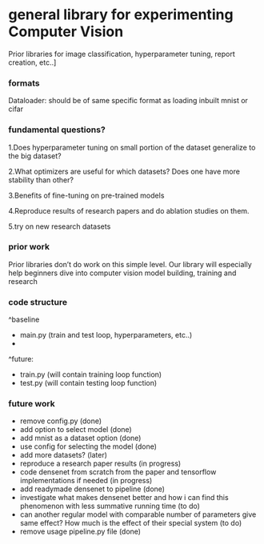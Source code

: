 # general library for experimenting Computer Vision

Prior libraries for image classification, hyperparameter tuning, report creation, etc..]

### formats

Dataloader: should be of same specific format as loading inbuilt mnist or cifar

### fundamental questions?

1.Does hyperparameter tuning on small portion of the dataset generalize to the big dataset?

2.What optimizers are useful for which datasets? Does one have more stability than other?

3.Benefits of fine-tuning on pre-trained models

4.Reproduce results of research papers and do ablation studies on them.

5.try on new research datasets

### prior work

Prior libraries don’t do work on this simple level. Our library will especially help beginners dive into computer vision model building, training and research

### code structure

^baseline
- main.py (train and test loop, hyperparameters, etc..)
- 

^future:
- train.py (will contain training loop function)
- test.py (will contain testing loop function)

### future work

- remove config.py (done)
- add option to select model (done)
- add mnist as a dataset option (done)
- use config for selecting the model (done)
- add more datasets? (later)
- reproduce a research paper results (in progress)
- code densenet from scratch from the paper and tensorflow implementations if needed (in progress)
- add readymade densenet to pipeline (done)
- investigate what makes densenet better and how i can find this phenomenon with less summative running time (to do)
- can another regular model with comparable number of parameters give same effect? How much is the effect of their special system (to do)
- remove usage pipeline.py file (done)
